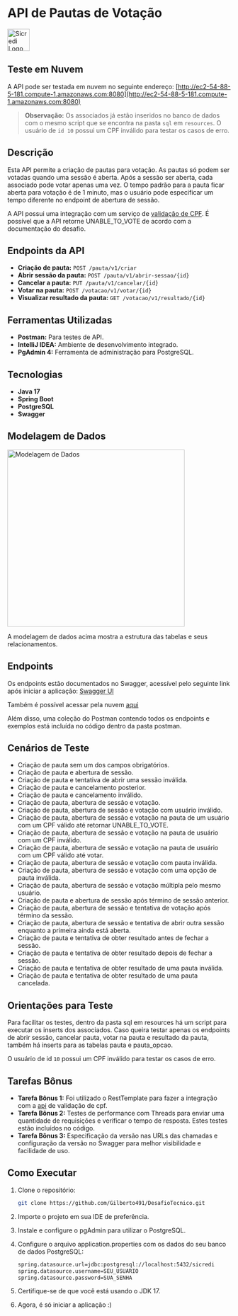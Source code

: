 # API de Pautas de Votação

<img src="https://encrypted-tbn0.gstatic.com/images?q=tbn:ANd9GcT4bNPBNh_Fi7JnwSBAzyHHW6bKiatUbDWWaA&s" alt="Sicredi Logo" width="50"/> 

## Teste em Nuvem
A API pode ser testada em nuvem no seguinte endereço: [http://ec2-54-88-5-181.compute-1.amazonaws.com:8080](http://ec2-54-88-5-181.compute-1.amazonaws.com:8080)

> **Observação:** Os associados já estão inseridos no banco de dados com o mesmo script que se encontra na pasta `sql` em `resources`. O usuário de `id 10` possui um CPF inválido para testar os casos de erro.

## Descrição
Esta API permite a criação de pautas para votação. As pautas só podem ser votadas quando uma sessão é aberta. Após a sessão ser aberta, cada associado pode votar apenas uma vez. O tempo padrão para a pauta ficar aberta para votação é de 1 minuto, mas o usuário pode especificar um tempo diferente no endpoint de abertura de sessão.

A API possui uma integração com um serviço de [validação de CPF](https://github.com/Gilberto491/ValidaCPF). É possível que a API retorne UNABLE_TO_VOTE de acordo com a documentação do desafio.

## Endpoints da API
- **Criação de pauta:** `POST /pauta/v1/criar`
- **Abrir sessão da pauta:** `POST /pauta/v1/abrir-sessao/{id}`
- **Cancelar a pauta:** `PUT /pauta/v1/cancelar/{id}`
- **Votar na pauta:** `POST /votacao/v1/votar/{id}`
- **Visualizar resultado da pauta:** `GET /votacao/v1/resultado/{id}`

## Ferramentas Utilizadas
- **Postman:** Para testes de API.
- **IntelliJ IDEA:** Ambiente de desenvolvimento integrado.
- **PgAdmin 4:** Ferramenta de administração para PostgreSQL.

## Tecnologias
- **Java 17**
- **Spring Boot**
- **PostgreSQL**
- **Swagger**

## Modelagem de Dados
<img src="https://drive.google.com/uc?export=view&id=1dAD1Aeg_HNpVC5DCTxxVfF3SkT508uaf" alt="Modelagem de Dados" width="400"/>

A modelagem de dados acima mostra a estrutura das tabelas e seus relacionamentos.

## Endpoints
Os endpoints estão documentados no Swagger, acessível pelo seguinte link após iniciar a aplicação:
[Swagger UI](http://localhost:8080/swagger-ui/index.html)

Também é possível acessar pela nuvem [aqui](http://ec2-54-88-5-181.compute-1.amazonaws.com:8080/swagger-ui/index.html)

Além disso, uma coleção do Postman contendo todos os endpoints e exemplos está incluída no código dentro da pasta postman.

## Cenários de Teste
- Criação de pauta sem um dos campos obrigatórios.
- Criação de pauta e abertura de sessão.
- Criação de pauta e tentativa de abrir uma sessão inválida.
- Criação de pauta e cancelamento posterior.
- Criação de pauta e cancelamento inválido.
- Criação de pauta, abertura de sessão e votação.
- Criação de pauta, abertura de sessão e votação com usuário inválido.
- Criação de pauta, abertura de sessão e votação na pauta de um usuário com um CPF válido até retornar UNABLE_TO_VOTE.
- Criação de pauta, abertura de sessão e votação na pauta de usuário com um CPF inválido.
- Criação de pauta, abertura de sessão e votação na pauta de usuário com um CPF válido até votar.
- Criação de pauta, abertura de sessão e votação com pauta inválida.
- Criação de pauta, abertura de sessão e votação com uma opção de pauta inválida.
- Criação de pauta, abertura de sessão e votação múltipla pelo mesmo usuário.
- Criação de pauta e abertura de sessão após término de sessão anterior.
- Criação de pauta, abertura de sessão e tentativa de votação após término da sessão.
- Criação de pauta, abertura de sessão e tentativa de abrir outra sessão enquanto a primeira ainda está aberta.
- Criação de pauta e tentativa de obter resultado antes de fechar a sessão.
- Criação de pauta e tentativa de obter resultado depois de fechar a sessão.
- Criação de pauta e tentativa de obter resultado de uma pauta inválida.
- Criação de pauta e tentativa de obter resultado de uma pauta cancelada.

## Orientações para Teste
Para facilitar os testes, dentro da pasta sql em resources há um script para executar os inserts dos associados. Caso queira testar apenas os endpoints de abrir sessão, cancelar pauta, votar na pauta e resultado da pauta, também há inserts para as tabelas pauta e pauta_opcao.

O usuário de id `10` possui um CPF inválido para testar os casos de erro.

## Tarefas Bônus
- **Tarefa Bônus 1:** Foi utilizado o RestTemplate para fazer a integração com a [api](https://github.com/Gilberto491/ValidaCPF) de validação de cpf.
- **Tarefa Bônus 2:** Testes de performance com Threads para enviar uma quantidade de requisições e verificar o tempo de resposta. Estes testes estão incluídos no código.
- **Tarefa Bônus 3:** Especificação da versão nas URLs das chamadas e configuração da versão no Swagger para melhor visibilidade e facilidade de uso.

## Como Executar
1. Clone o repositório:
   ```sh
   git clone https://github.com/Gilberto491/DesafioTecnico.git
   ```

2. Importe o projeto em sua IDE de preferência.

3. Instale e configure o pgAdmin para utilizar o PostgreSQL.

4. Configure o arquivo application.properties com os dados do seu banco de dados PostgreSQL:

   ```sh
   spring.datasource.url=jdbc:postgresql://localhost:5432/sicredi
   spring.datasource.username=SEU_USUARIO
   spring.datasource.password=SUA_SENHA
    ```
5. Certifique-se de que você está usando o JDK 17.

6. Agora, é só iniciar a aplicação :)
